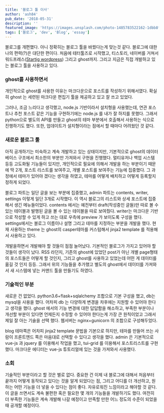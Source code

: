 ```yaml
---
title: '블로그 툴 이사'
author: 'ash84'
pub_date: '2018-05-31'
description: ''
featured_image: 'https://images.unsplash.com/photo-1485783522162-1dbb8ffcbe5b?ixlib=rb-0.3.5&ixid=eyJhcHBfaWQiOjEyMDd9&s=07553422992ab0c7130ba7f13ac09cbc&auto=format&fit=crop&w=1655&q=80'
tags: ['블로그', 'dev', 'Blog', 'essay']
---
```


블로그를 개편했다. 아니 정확히는 블로그 툴을 바꿨다는게 맞는것 같다. 블로그에 대한 나의 편력(?)은 대단한 편이다. 처음에 테터툴즈로 시작했고, 티스토리, 네이버를 거쳐서 워드프레스([Startig wordpress](https://ash84.net/2015/04/14/starting-wordpress/)) 그리고 ghost까지. 그리고 지금은 직접 개발하고 있는 블로그 툴을 사용하고 있다.

### ghost를 사용하면서 

개인적으로 ghost를 사용한 이유는 마크다운으로 포스트를 작성하기 위해서였다. 확실히 ghost 는 세련된 마크다운 편집기 툴을 제공하고 있고 잘 쓰고 있었다. 

그러나, 조금 느리다고 생각했고, node.js 기반이라서 설치형을 사용했는데, 연관 포스트나 추천 포스트 같은 기능을 구현하기에는 node.js 를 내가 잘 하지를 못했다. 그래서 python으로 별도의 API를 만들고 ghost의 테마 부분에서 호출해서 사용하는 식으로 진행하기도 했다. 또한, 업데이트가 설치형이라는 점에서 할 때마다 어려웠던 것 같다. 

### 새로운 블로그 툴

아직 공개하기는 미숙하고 계속 개발하고 있는 상태이지만, 기본적으로 ghost의 데이터베이스 구조에서 최소한의 부분만 가져와서 구현을 진행했다. 멀티유저나 백업 시스템 등등 고도화될 기능들이 있지만, 개인적으로 필요에 의해서 개발을 하는 부분이기 때문에 딱 2개, 포스트 리스트를 보여주고, 개별 포스트를 보여주는 기능에 집중했다. 그 과정에서 테마가 있어야 겠다는 생각을 하였고, 테마를 어떻게 배치하고 어떻게 등록할지 정하게 되었다.  

블로그 파트는 일단 글을 보는 부분에 집중했고, admin 파트는 contents, writer, settings 이렇게 일단 3개로 시작했다. 이 역시 블로그의 리스트와 상세 포스트에 집중해서 생긴 메뉴들이었다. contents 에서는 예전부터 draft(작성중인 글들)만 따로 볼 수 있는 테이블과 발행된 글을 볼 수 있는 테이블을 따로 보여줬다. writer는 마크다운 기반으로 작성할 수 있게 하고 쓰는 대로 우측에 preview 가 보이도록 구성을 했다. settings에서는 블로그 이름이나 설명 그리고 테마를 지정하는 부분을 개발을 했다. 현재 사용하는 theme 는 ghost의 casper테마를 커스텀해서 jinja2 template 를 적용해서 사용하고 있다. 

개발을하면서 개발해야 할 것들이 점점 늘어났다. 기본적인 블로그가 가지고 있어야 할 것들이 생각이 났다.  RSS 라던지, 기존의 ghost에 있었던 post가 아닌 개별 page형태의 포스트들은 어떻게 할 것인지, 그리고 ghost를 사용하고 있었는데 어떤 게 데이터를 옮길 것 인지 등등. 그래서 위의 기능들을 추가했고 별도의 ghost에서 데이터를 가져와서 새 시스템에 넣는 커맨드 툴을 만들기도 하였다. 

### 기술적인 부분

새로운 건 없었다. python3.6+flask+sqlalchemy 조합으로 기본 구성을 했고, db는 mysql을 사용을 했다. 어차피 db 는 다양하게 변경을 차후에는 지원할 수 있어야 한다고 생각을 했다. ghost 에서의 기능 변경에 대한 답답함을 해소하고, 부족한 부분이나 개선할 부분이 있다면 언제든지 수정할 수 있어야 한다는게 가장 큰 원칙이었고 그래서 제일 잘 아는 기술을 선택 했다. 웹서버는 nginx+gunicorn 의 조합으로 구성해두었다. 

blog 테마쪽은 어차피 jinja2 template 문법을 기본으로 하지만, 테마를 만들어 쓰는 사람이 프론트엔드 쪽은 마음대로 선택할 수 있다고 생각을 했다. admin 은 기본적으로 vue-js 과 jquery 를 이용해서 작업을 했고, tui-grid 를 이용해서 포스트리스트를 구현했다. 마크다운 에디터는 vue-js 튜토리얼에 있는 것을 가져와서 사용했다. 

### 소회 

기술적인 부분이라고 할 것은 별로 없다. 중요한 건 이제 내 블로그에 대해서 처음부터 끝까지 어떻게 동작되고 있다는 것을 알게 되었다는 점, 그리고 어디를 더 개선하고, 원하는 어떤 기능을 더 넣을 수 있다는 점이 좋다. 자유로워진 느낌이라고 해야할 것 같다. 이 글을 쓰면서도 계속 불편한 혹은 필요한 몇 개의 기능들을 개발하기도 했다. 여전히 더 부족한 기능들은 계속 개발해 나갈 예정이고 만족할 만한 어느 정도의 수준이 되었을 때 공개할 예정이다. 

